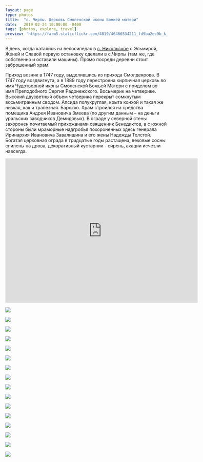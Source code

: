```yaml
---
layout: page
type: photos
title:  "с. Чирпы. Церковь Смоленской иконы Божией матери"
date:   2019-02-24 10:00:00 -0400
tags: [photos, explore, travel]
preview: 'https://farm5.staticflickr.com/4819/46466534211_fd9ba2ec9b_k_d.jpg'
---
```


В день, когда катались на велосипедах в [с. Никольское](https://ilya.gorenburg.com/2018/11/25/nikolskoe) с Эльмирой, Женей и Славой первую остановку сделали в с.Чирпы (там же, где собственно и оставили машины). Прямо посреди деревни стоит заброшенный храм.

Приход возник в 1747 году, выделившись из прихода Смолдеярова. В 1747 году воздвигнута, а в 1889 году перестроена кирпичная церковь во имя Чудотворной иконы Смоленской Божьей Матери с приделом во имя Преподобного Сергия Радонежского. Восьмерик на четверике. Высокий двусветный объем четверика перекрыт сомкнутым восьмигранным сводом. Апсида полукруглая, крыта конхой и такая же низкая, как и трапезная. Барокко. Храм строился на средства помещика Андрея Ивановича Змеева (по другим данным – на деньги уральских заводчиков Демидовых). В ограде у северной стены захоронен почитаемый прихожанами священник Бенедиктов, а с южной стороны были мраморные надгробья похороненных здесь генерала Иринархия Ивановича Завалишина и его жены Надежды Толстой. Богатая церковная ограда в тридцатые годы растащена, вековые сосны спилены на дрова, декоративный кустарник - сирень, акации исчезли навсегда.

<iframe src="https://www.google.com/maps/embed?pb=!1m14!1m12!1m3!1d2799.6656214651134!2d49.71790997854911!3d55.446511648963074!2m3!1f0!2f0!3f0!3m2!1i1024!2i768!4f13.1!5e1!3m2!1sru!2sca!4v1551038212436" width="600" height="450" frameborder="0" style="border:0" allowfullscreen="" class="post-map"></iframe>

![](https://farm8.staticflickr.com/7871/40017739433_cb16f3f689_o_d.jpg)

![](https://farm8.staticflickr.com/7818/45553619025_d5c2f4687f_k.jpg)

![](https://farm5.staticflickr.com/4879/45743057954_5753b6c1b6_k.jpg)

![](https://farm8.staticflickr.com/7841/45553621375_1e2d0b3602_k.jpg)

![](https://farm5.staticflickr.com/4876/45743061674_3e52e5f790_k.jpg)

![](https://farm8.staticflickr.com/7889/45743062714_69de12e3d1_k.jpg)

![](https://farm5.staticflickr.com/4836/46466530191_1b461cae4b_k.jpg)

![](https://farm5.staticflickr.com/4910/46466531191_7fb548df36_k.jpg)

![](https://farm5.staticflickr.com/4917/46466532631_5b1af1207f_k.jpg)

![](https://farm5.staticflickr.com/4819/46466534211_fd9ba2ec9b_k.jpg)

![](https://farm5.staticflickr.com/4910/32593869668_d5ec2000d2_k.jpg)

![](https://farm8.staticflickr.com/7838/46466537211_9a1fc2455f_k.jpg)

![](https://farm8.staticflickr.com/7828/32593872138_5ab352be5e_k.jpg)

![](https://farm8.staticflickr.com/7913/32593873378_4e214838a4_k.jpg)

![](https://farm5.staticflickr.com/4807/46466542041_a4c78e7933_k.jpg)

![](https://farm8.staticflickr.com/7860/45743054744_964b697da5_k.jpg)
